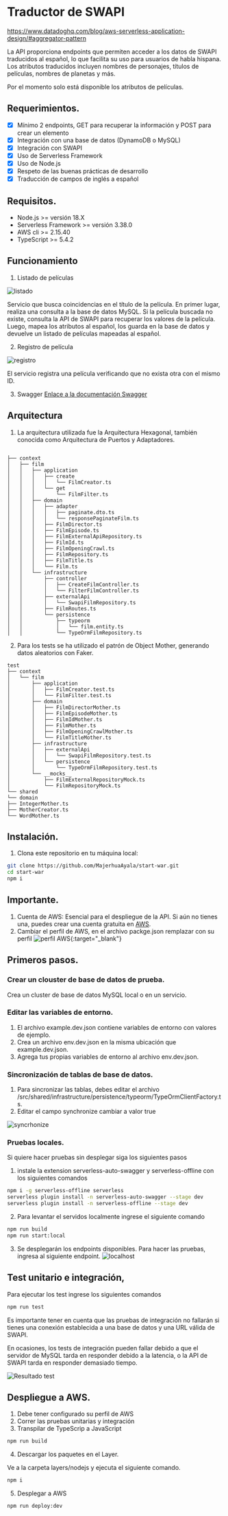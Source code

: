# Traductor de SWAPI

https://www.datadoghq.com/blog/aws-serverless-application-design/#aggregator-pattern

La API proporciona endpoints que permiten acceder a los datos de SWAPI traducidos al español, lo que facilita su uso
para usuarios de habla hispana. Los atributos
traducidos incluyen nombres de personajes, títulos de películas, nombres de planetas y más.

Por el momento solo está disponible los atributos de películas.

## Requerimientos.

- [x] Mínimo 2 endpoints, GET para recuperar la información y POST para crear un elemento
- [x] Integración con una base de datos (DynamoDB o MySQL)
- [x] Integración con SWAPI
- [x] Uso de Serverless Framework
- [x] Uso de Node.js
- [x] Respeto de las buenas prácticas de desarrollo
- [x] Traducción de campos de inglés a español

## Requisitos.

- Node.js >= versión 18.X
- Serverless Framework >= versión 3.38.0
- AWS cli >= 2.15.40
- TypeScript >= 5.4.2

## Funcionamiento
1. Listado de películas

![listado](doc/images/listado.png)

Servicio que busca coincidencias en el título de la película. En primer lugar, realiza una 
consulta a la base de datos MySQL. Si la película buscada no existe, consulta la API de SWAPI 
para recuperar los valores de la película. Luego, mapea los atributos al español, los guarda en 
la base de datos y devuelve un listado de películas mapeadas al español.

2. Registro de película

![registro](doc/images/registro.png)

El servicio registra una película verificando que no exista otra con el mismo ID.

3. Swagger
   [Enlace a la documentación Swagger](https://mwxhja001b.execute-api.us-east-2.amazonaws.com/dev/swagger)

## Arquitectura

1. La arquitectura utilizada fue la Arquitectura Hexagonal, también conocida como Arquitectura de Puertos y Adaptadores.

```

├── context
│   ├── film
│   │   ├── application
│   │   │   ├── create
│   │   │   │   └── FilmCreator.ts
│   │   │   └── get
│   │   │       └── FilmFilter.ts
│   │   ├── domain
│   │   │   ├── adapter
│   │   │   │   ├── paginate.dto.ts
│   │   │   │   └── responsePaginateFilm.ts
│   │   │   ├── FilmDirector.ts
│   │   │   ├── FilmEpisode.ts
│   │   │   ├── FilmExternalApiRepository.ts
│   │   │   ├── FilmId.ts
│   │   │   ├── FilmOpeningCrawl.ts
│   │   │   ├── FilmRepository.ts
│   │   │   ├── FilmTitle.ts
│   │   │   └── Film.ts
│   │   └── infrastructure
│   │       ├── controller
│   │       │   ├── CreateFilmController.ts
│   │       │   └── FilterFilmController.ts
│   │       ├── externalApi
│   │       │   └── SwapiFilmRepository.ts
│   │       ├── FilmRoutes.ts
│   │       └── persistence
│   │           ├── typeorm
│   │           │   └── film.entity.ts
│   │           └── TypeOrmFilmRepository.ts
```

2. Para los tests se ha utilizado el patrón de Object Mother, generando datos aleatorios con Faker.

```
test
├── context
│   └── film
│       ├── application
│       │   ├── FilmCreator.test.ts
│       │   └── FilmFilter.test.ts
│       ├── domain
│       │   ├── FilmDirectorMother.ts
│       │   ├── FilmEpisodeMother.ts
│       │   ├── FilmIdMother.ts
│       │   ├── FilmMother.ts
│       │   ├── FilmOpeningCrawlMother.ts
│       │   └── FilmTitleMother.ts
│       ├── infrastructure
│       │   ├── externalApi
│       │   │   └── SwapiFilmRepository.test.ts
│       │   └── persistence
│       │       └── TypeOrmFilmRepository.test.ts
│       └── __mocks__
│           ├── FilmExternalRepositoryMock.ts
│           └── FilmRepositoryMock.ts
└── shared
└── domain
├── IntegerMother.ts
├── MotherCreator.ts
└── WordMother.ts
```

## Instalación.

1. Clona este repositorio en tu máquina local:

```bash
git clone https://github.com/MajerhuaAyala/start-war.git
cd start-war
npm i
```

## Importante.

1. Cuenta de AWS: Esencial para el despliegue de la API. Si aún no tienes una, puedes crear una cuenta gratuita
   en [AWS](aws.amazon.com).
2. Cambiar el perfil de AWS, en el archivo packge.json remplazar con su perfil 
   ![perfil AWS](doc/images/perfil_AWS.png){:target="_blank"}
## Primeros pasos.

### Crear un clouster de base de datos de prueba.

Crea un cluster de base de datos MySQL local o en un servicio.

### Editar las variables de entorno.

1. El archivo example.dev.json contiene variables de entorno con valores de ejemplo.
2. Crea un archivo env.dev.json en la misma ubicación que example.dev.json.
3. Agrega tus propias variables de entorno al archivo env.dev.json.

### Sincronización de tablas de base de datos.

1. Para sincronizar las tablas, debes editar el archivo
   /src/shared/infrastructure/persistence/typeorm/TypeOrmClientFactory.ts.
2. Editar el campo synchronize cambiar a valor true

![syncrhonize](doc/images/syncrhonize.png)

### Pruebas locales.
Si quiere hacer pruebas sin desplegar siga los siguientes pasos
1. instale la extension serverless-auto-swagger y serverless-offline con los siguientes comandos

```bash
npm i -g serverless-offline serverless
serverless plugin install -n serverless-auto-swagger --stage dev 
serverless plugin install -n serverless-offline --stage dev 
```
2. Para levantar el servidos localmente ingrese el siguiente comando 

```bash
npm run build
npm run start:local
```
3. Se desplegarán los endpoints disponibles. Para hacer las pruebas, ingresa al siguiente endpoint.
![localhost](doc/images/localhost.png)

## Test unitario e integración,
Para ejecutar los test ingrese los siguientes comandos

```bash
npm run test
```

Es importante tener en cuenta que las pruebas de integración no fallarán si tienes una 
conexión establecida a una base de datos y una URL válida de SWAPI.


En ocasiones, los tests de integración pueden fallar debido a que el servidor de MySQL tarda en responder debido 
a la latencia, o la API de SWAPI tarda en responder demasiado tiempo.

![Resultado test](doc/images/result_test.png)

## Despliegue a AWS.

1. Debe tener configurado su perfil de AWS
2. Correr las pruebas unitarias y integración
3. Transpilar de TypeScrip a JavaScript

```bash
npm run build
```
4. Descargar los paquetes en el Layer.

Ve a la carpeta layers/nodejs y ejecuta el siguiente comando.

```bash
npm i
```

5. Desplegar a AWS

```bash
npm run deploy:dev
```